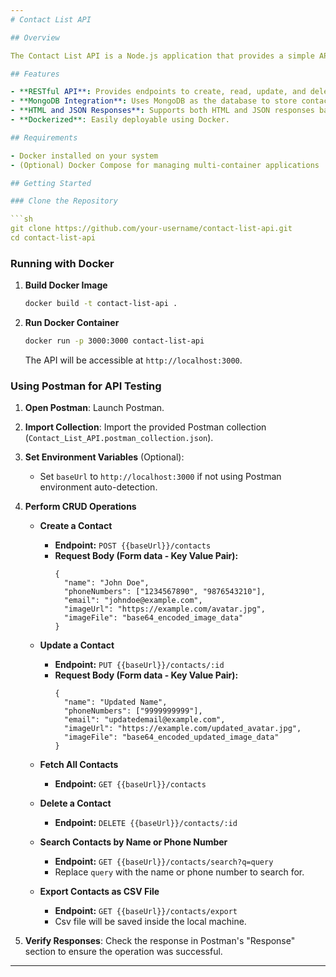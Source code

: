 ```yaml
---
# Contact List API

## Overview

The Contact List API is a Node.js application that provides a simple API for managing contacts. It uses MongoDB for data storage and supports both JSON and HTML responses. This Docker image packages the Contact List API and makes it easy to deploy the application in any environment that supports Docker.

## Features

- **RESTful API**: Provides endpoints to create, read, update, and delete contacts.
- **MongoDB Integration**: Uses MongoDB as the database to store contact information.
- **HTML and JSON Responses**: Supports both HTML and JSON responses based on the request headers.
- **Dockerized**: Easily deployable using Docker.

## Requirements

- Docker installed on your system
- (Optional) Docker Compose for managing multi-container applications

## Getting Started

### Clone the Repository

```sh
git clone https://github.com/your-username/contact-list-api.git
cd contact-list-api
```

### Running with Docker

1. **Build Docker Image**

   ```sh
   docker build -t contact-list-api .
   ```

2. **Run Docker Container**

   ```sh
   docker run -p 3000:3000 contact-list-api
   ```

   The API will be accessible at `http://localhost:3000`.

### Using Postman for API Testing

1. **Open Postman**: Launch Postman.

2. **Import Collection**: Import the provided Postman collection (`Contact_List_API.postman_collection.json`).

3. **Set Environment Variables** (Optional):
   - Set `baseUrl` to `http://localhost:3000` if not using Postman environment auto-detection.

4. **Perform CRUD Operations**

   - **Create a Contact**
     - **Endpoint:** `POST {{baseUrl}}/contacts`
     - **Request Body (Form data - Key Value Pair):**
       ```
       {
         "name": "John Doe",
         "phoneNumbers": ["1234567890", "9876543210"],
         "email": "johndoe@example.com",
         "imageUrl": "https://example.com/avatar.jpg",
         "imageFile": "base64_encoded_image_data"
       }
       ```

   - **Update a Contact**
     - **Endpoint:** `PUT {{baseUrl}}/contacts/:id`
     - **Request Body (Form data - Key Value Pair):**
       ```
       {
         "name": "Updated Name",
         "phoneNumbers": ["9999999999"],
         "email": "updatedemail@example.com",
         "imageUrl": "https://example.com/updated_avatar.jpg",
         "imageFile": "base64_encoded_updated_image_data"
       }
       ```

   - **Fetch All Contacts**
     - **Endpoint:** `GET {{baseUrl}}/contacts`

   - **Delete a Contact**
     - **Endpoint:** `DELETE {{baseUrl}}/contacts/:id`

   - **Search Contacts by Name or Phone Number**
     - **Endpoint:** `GET {{baseUrl}}/contacts/search?q=query`
     - Replace `query` with the name or phone number to search for.

   - **Export Contacts as CSV File**
     - **Endpoint:** `GET {{baseUrl}}/contacts/export`
     - Csv file will be saved inside the local machine.

5. **Verify Responses**: Check the response in Postman's "Response" section to ensure the operation was successful.



---
```

